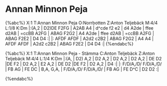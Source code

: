 # Annan Minnon Peja

{%abc%}
X:1
T:Annan Minnon Peja
O:Norrbotten
Z:Anton Teljebäck
M:4/4
L:1/8
K:Dm
|:(A,2 | D2)DE  F2FG | A2AB  A4 | d^cde  f2 e2 | d4 A2de |
ffee d2AB | =ccBB A2FG | ABAG F2G2 | A4 A2de |
ffee d2AB | =ccBB A2FG | ABAG F2E2 | D4 D4 :|
|: AFDF AFDF | A2d2 c2B2 | ABAG F2G2 | A4 A4 |
AFDF AFDF | A2d2 c2B2 | ABAG F2E2 | D4 D4 :|
{%endabc%}

{%abc%}
X:1
T:Annan Minnon Peja - Stämma
C:Anton Teljebäck
Z:Anton Teljebäck
M:4/4
L:1/4
K:Dm
|:(A, | D2) A,2 | D2 A,2 | D2 A,2 | D2 A,2 | 
DE D2 |DE F2 | D2 A,2 | E2 A,2 | 
DE D2 |DE F2 | D2 A,2 | D4 :|
|: F/D/A,/D/ F/D/A,/D/ | FB AG | FE DC | B,A, G,A, |
F/D/A,/D/ F/D/A,/D/ | FB AG | FE D^C | D2 D2 :|

{%endabc%}
